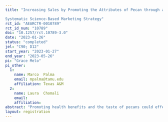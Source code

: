 ```yaml
---
title: "Increasing Sales by Promoting the Attributes of Pecan through a
Systematic Science-Based Marketing Strategy"
rct_id: "AEARCTR-0010789"
rct_id_num: "10789"
doi: "10.1257/rct.10789-3.0"
date: "2023-01-26"
status: "completed"
jel: "C90; D12"
start_year: "2023-01-27"
end_year: "2023-05-26"
pi: "Grace Melo"
pi_other:
  1:
    name: Marco  Palma
    email: mpalma@tamu.edu
    affiliation: Texas A&M
  2:
    name: Laura  Chomali
    email: 
    affiliation: 
abstract: "Promoting health benefits and the taste of pecans could effectively increase purchase intention and willingness to pay (Robinson, 2020). However, a consumer generally faces tradeoffs between the healthiness and tastiness of food, which are linked to neurobiological processes underpinning food choice and control of eating behaviors (Lowe and Butryn, 2007). Taste, in particular, can be an essential demand determinant; however, it can contradict a person’s need for a healthy diet (Lowe and Butryn, 2007), especially among consumers of value-added products (Campbell and Shonkwiler, 2020). At the same time, health information could serve as a cue for low taste and high price (Jo and Lusk, 2018). Communicating the appropriate marketing information is essential for increasing producer and consumer welfare. That is, highlighting the “appropriate” attributes of foods may decrease the perceived tension between taste and health or clarify the common lay belief that “unhealthy food has a better taste.” The main goal is to quantify the potential economic benefits for producers and consumers of promoting evidence-based health benefits and taste-related attributes of pecans using two similar non-hypothetical incentive-compative elicitation methods. The results of our study will serve as a basis to (1) identify promotion and marketing practices in the pecan industry, which will have the potential to be expanded to the entire specialty crop industry, (2) determine whether experts have accurate information on consumers preferences, and (3) provide a better understanding of the role of elicitation methods on consumer and producer valuation"
layout: registration
---
```


